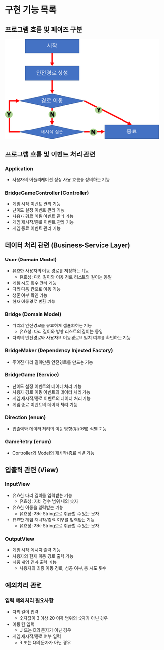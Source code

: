 # 구현 기능 목록

## 프로그램 흐름 및 페이즈 구분

![프로그램 흐름 및 페이즈 구분 그림](./process.png)

## 프로그램 흐름 및 이벤트 처리 관련

### Application 

- 사용자의 어플리케이션 정상 사용 흐름을 정의하는 기능

### BridgeGameController (Controller)

- 게임 시작 이벤트 관리 기능
- 난이도 설정 이벤트 관리 기능
- 사용자 경로 이동 이벤트 관리 기능
- 게임 재시작/종료 이벤트 관리 기능
- 게임 종료 이벤트 관리 기능

## 데이터 처리 관련 (Business-Service Layer)

### User (Domain Model)
- 유효한 사용자의 이동 경로를 저장하는 기능
  - 유효성: 다리 길이와 이동 경로 리스트의 길이는 동일
- 게임 시도 횟수 관리 기능
- 다리 다음 칸으로 이동 기능
- 생존 여부 확인 기능
- 현재 이동경로 반환 기능

### Bridge (Domain Model)
- 다리의 안전경로를 유효하게 캡슐화하는 기능
  - 유효성: 다리 길이와 방향 리스트의 길이는 동일
- 다리의 안전경로와 사용자의 이동경로의 일치 여부를 확인하는 기능

### BridgeMaker (Dependency Injected Factory)

- 주어진 다리 길이만큼 안전경로를 만드는 기능

### BridgeGame (Service)

- 난이도 설정 이벤트의 데이터 처리 기능
- 사용자 경로 이동 이벤트의 데이터 처리 기능
- 게임 재시작/종료 이벤트의 데이터 처리 기능
- 게임 종료 이벤트의 데이터 처리 기능

### Direction (enum)

- 입출력와 데이터 처리의 이동 방향(위/아래) 식별 기능

### GameRetry (enum)

- Controller와 Model의 재시작/종료 식별 기능

## 입출력 관련 (View)

### InputView

- 유효한 다리 길이를 입력받는 기능
  - 유효성: 자바 정수 범위 내의 숫자
- 유효한 이동을 입력받는 기능
  - 유효성: 자바 String으로 취급할 수 있는 문자
- 유효한 게임 재시작/종료 여부를 입력받는 기능
  - 유효성: 자바 String으로 취급할 수 있는 문자

### OutputView

- 게임 시작 메시지 출력 기능
- 사용자의 현재 이동 경로 출력 기능
- 최종 게임 결과 출력 기능
    - 사용자의 최종 이동 경로, 성공 여부, 총 시도 횟수

## 예외처리 관련

### 입력 예외처리 필요사항

- 다리 길이 입력
    - 숫자값이 3 이상 20 이하 범위의 숫자가 아닌 경우
- 이동 칸 입력
    - U 또는 D의 문자가 아닌 경우
- 게임 재시작/종료 여부 입력
    - R 또는 Q의 문자가 아닌 경우
